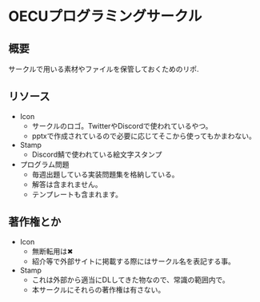 # OECUプログラミングサークル
## 概要
サークルで用いる素材やファイルを保管しておくためのリポ.

## リソース
- Icon
    - サークルのロゴ。TwitterやDiscordで使われているやつ。
    - pptxで作成されているので必要に応じてそこから使ってもかまわない。
- Stamp
    - Discord鯖で使われている絵文字スタンプ
- プログラム問題
    - 毎週出題している実装問題集を格納している。
    - 解答は含まれません。
    - テンプレートも含まれます。

## 著作権とか
- Icon
    - 無断転用は✖
    - 紹介等で外部サイトに掲載する際にはサークル名を表記する事。
- Stamp
    - これは外部から適当にDLしてきた物なので、常識の範囲内で。
    - 本サークルにそれらの著作権は有さない。

